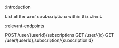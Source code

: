 :introduction

List all the user's subscriptions within this client.

:relevant-endpoints

POST /user/{userId}/subscriptions
GET /user/{id}
GET /user/{userId}/subscription/{subscriptionId}

